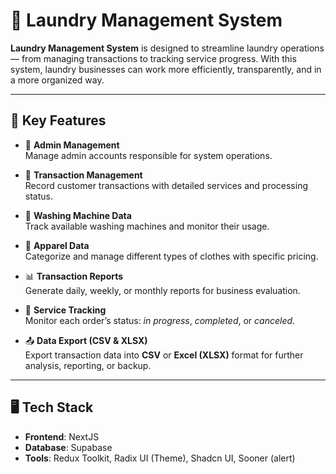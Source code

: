 # 🧺 Laundry Management System

**Laundry Management System** is designed to streamline laundry operations — from managing transactions to tracking service progress. With this system, laundry businesses can work more efficiently, transparently, and in a more organized way.  

---

## 🚀 Key Features

- 👤 **Admin Management**  
  Manage admin accounts responsible for system operations.  

- 💸 **Transaction Management**  
  Record customer transactions with detailed services and processing status.  

- 🧼 **Washing Machine Data**  
  Track available washing machines and monitor their usage.  

- 👕 **Apparel Data**  
  Categorize and manage different types of clothes with specific pricing.  

- 📊 **Transaction Reports**  
  Generate daily, weekly, or monthly reports for business evaluation.  

- 🔄 **Service Tracking**  
  Monitor each order’s status: *in progress*, *completed*, or *canceled*.
  
- 📤 **Data Export (CSV & XLSX)**  
  Export transaction data into **CSV** or **Excel (XLSX)** format for further analysis, reporting, or backup.   

---

## 🖥️ Tech Stack

- **Frontend**: NextJS
- **Database**: Supabase 
- **Tools**: Redux Toolkit, Radix UI (Theme), Shadcn UI, Sooner (alert)
